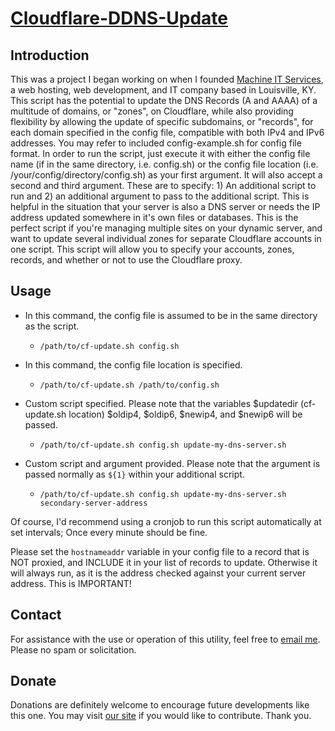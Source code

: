 # <a href="https://github.com/MachineITSvcs/Cloudflare-DDNS-Update" target="_blank">Cloudflare-DDNS-Update</a>

## Introduction

This was a project I began working on when I founded <a href="https://www.machineitservices.com/" target="_blank">Machine IT Services</a>, a web hosting, web development, and IT company based in Louisville, KY.
This script has the potential to update the DNS Records (A and AAAA) of a multitude of domains, or "zones", on Cloudflare, while also providing flexibility by allowing the update of specific subdomains, or "records", for each domain specified in the config file, compatible with both IPv4 and IPv6 addresses.
You may refer to included config-example.sh for config file format. In order to run the script, just execute it with either the config file name (if in the same directory, i.e. config.sh) or the config file location (i.e. /your/config/directory/config.sh) as your first argument.
It will also accept a second and third argument. These are to specify: 1) An additional script to run and 2) an additional argument to pass to the additional script. This is helpful in the situation that your server is also a DNS server or needs the IP address updated somewhere in it's own files or databases.
This is the perfect script if you're managing multiple sites on your dynamic server, and want to update several individual zones for separate Cloudflare accounts in one script. This script will allow you to specify your accounts, zones, records, and whether or not to use the Cloudflare proxy.

## Usage

- In this command, the config file is assumed to be in the same directory as the script.
	- `/path/to/cf-update.sh config.sh`

- In this command, the config file location is specified.
	- `/path/to/cf-update.sh /path/to/config.sh`

- Custom script specified. Please note that the variables $updatedir (cf-update.sh location) $oldip4, $oldip6, $newip4, and $newip6 will be passed.
	- `/path/to/cf-update.sh config.sh update-my-dns-server.sh`

- Custom script and argument provided. Please note that the argument is passed normally as `${1}` within your additional script.
	- `/path/to/cf-update.sh config.sh update-my-dns-server.sh secondary-server-address`

Of course, I'd recommend using a cronjob to run this script automatically at set intervals; Once every minute should be fine.

Please set the `hostnameaddr` variable in your config file to a record that is NOT proxied, and INCLUDE it in your list of records to update.
Otherwise it will always run, as it is the address checked against your current server address. This is IMPORTANT!

## Contact

For assistance with the use or operation of this utility, feel free to <a href="mailto:contact@machineitservices.com">email me</a>. Please no spam or solicitation.

## Donate

Donations are definitely welcome to encourage future developments like this one. You may visit <a href="https://www.machineitservices.com/donate/" target="_blank">our site</a> if you would like to contribute. Thank you.

